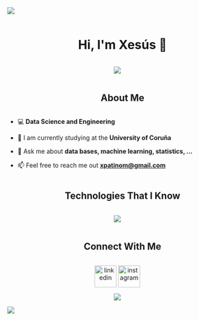 
<!--horizontal divider(gradiant)-->
<img src="https://user-images.githubusercontent.com/73097560/115834477-dbab4500-a447-11eb-908a-139a6edaec5c.gif">

<!--h1 without bottom border-->
<div id="user-content-toc">
  <ul align="center">
    <summary><h1 style="display: inline-block">Hi, I'm Xesús 👋</h1></summary>
  </ul>
</div>


<!--- Photo -->
<div align="center">
  <img  src="https://blog.dbacorp.com.br/wp-content/uploads/sites/2/2023/12/img-internet-das-coisas.jpg" /></a>
</div>


<!--h2 without bottom border-->
<div id="user-content-toc">
    <ul align="center">
      <summary><h2 style="display: inline-block">About Me</h2></summary>
    </ul>
</div>


<!--Intro start-->
- 💻 **Data Science and Engineering**

- 📖 I am currently studying at the **University of Coruña**

- 💬 Ask me about **data bases, machine learning, statistics, ...**

- 📫 Feel free to reach me out **xpatinom@gmail.com**

<!--Intro end-->

<!--h1 without bottom border-->
<div id="user-content-toc">
  <ul align="center">
    <summary><h2 style="display: inline-block">Technologies That I Know</h2></summary>
  </ul>
</div>
<!--tech stack icons-->
<p align="center">
  <a href="https://skillicons.dev">
    <img src="https://skillicons.dev/icons?i=mysql,r,py,matlab,vscode,postgres,github,html,css,mongodb,idea,kali,notion,latex" />
  </a>
</p>


<!-- Connect with me -->
<!--h2 without bottom border-->
<div id="user-content-toc">
  <ul align="center">
    <summary><h2 style="display: inline-block">Connect With Me</h2></summary>
  </ul>
</div>

<!--icons and links-->
<p align="center">
<a href="https://www.linkedin.com/in/xesus-pati%C3%B1o-mart%C3%ADnez-271590344/"><img align="center" src="https://user-images.githubusercontent.com/88904952/234979284-68c11d7f-1acc-4f0c-ac78-044e1037d7b0.png" alt="linkedin" height="50" width="50" /></a>
<a href="https://www.instagram.com/xesuspm_/" target="blank"><img align="center" src="https://user-images.githubusercontent.com/88904952/234981169-2dd1e58f-4b7e-468c-8213-034ba62156c3.png" alt="instagram" height="50" width="50" /></a>  
</p>


<!--profile visit count-->
<div align="center">
  
[![](https://visitcount.itsvg.in/api?id=1010nishant&icon=3&color=6)](https://visitcount.itsvg.in)
  
</div>

<!--horizontal divider(gradiant)-->
<img src="https://user-images.githubusercontent.com/73097560/115834477-dbab4500-a447-11eb-908a-139a6edaec5c.gif">


